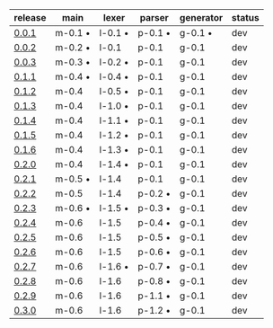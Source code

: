 |                          release                         |  main   |  lexer  | parser  |generator| status |
|----------------------------------------------------------|---------|---------|---------|---------|--------|
| [0.0.1](https://github.com/elydre/ks2cpp/commit/2915015) | m-0.1 • | l-0.1 • | p-0.1 • | g-0.1 • |  dev   |
| [0.0.2](https://github.com/elydre/ks2cpp/commit/6eb424d) | m-0.2 • | l-0.1   | p-0.1   | g-0.1   |  dev   |
| [0.0.3](https://github.com/elydre/ks2cpp/commit/88a7c41) | m-0.3 • | l-0.2 • | p-0.1   | g-0.1   |  dev   |
| [0.1.1](https://github.com/elydre/ks2cpp/commit/6c52c34) | m-0.4 • | l-0.4 • | p-0.1   | g-0.1   |  dev   |
| [0.1.2](https://github.com/elydre/ks2cpp/commit/391c536) | m-0.4   | l-0.5 • | p-0.1   | g-0.1   |  dev   |
| [0.1.3](https://github.com/elydre/ks2cpp/commit/98e257d) | m-0.4   | l-1.0 • | p-0.1   | g-0.1   |  dev   |
| [0.1.4](https://github.com/elydre/ks2cpp/commit/ad495d9) | m-0.4   | l-1.1 • | p-0.1   | g-0.1   |  dev   |
| [0.1.5](https://github.com/elydre/ks2cpp/commit/673be72) | m-0.4   | l-1.2 • | p-0.1   | g-0.1   |  dev   |
| [0.1.6](https://github.com/elydre/ks2cpp/commit/b212d51) | m-0.4   | l-1.3 • | p-0.1   | g-0.1   |  dev   |
| [0.2.0](https://github.com/elydre/ks2cpp/commit/259f186) | m-0.4   | l-1.4 • | p-0.1   | g-0.1   |  dev   |
| [0.2.1](https://github.com/elydre/ks2cpp/commit/6c51e37) | m-0.5 • | l-1.4   | p-0.1   | g-0.1   |  dev   |
| [0.2.2](https://github.com/elydre/ks2cpp/commit/0ad6e4f) | m-0.5   | l-1.4   | p-0.2 • | g-0.1   |  dev   |
| [0.2.3](https://github.com/elydre/ks2cpp/commit/4c8f975) | m-0.6 • | l-1.5 • | p-0.3 • | g-0.1   |  dev   |
| [0.2.4](https://github.com/elydre/ks2cpp/commit/af34281) | m-0.6   | l-1.5   | p-0.4 • | g-0.1   |  dev   |
| [0.2.5](https://github.com/elydre/ks2cpp/commit/4170e9f) | m-0.6   | l-1.5   | p-0.5 • | g-0.1   |  dev   |
| [0.2.6](https://github.com/elydre/ks2cpp/commit/a139d72) | m-0.6   | l-1.5   | p-0.6 • | g-0.1   |  dev   |
| [0.2.7](https://github.com/elydre/ks2cpp/commit/305df8a) | m-0.6   | l-1.6 • | p-0.7 • | g-0.1   |  dev   |
| [0.2.8](https://github.com/elydre/ks2cpp/commit/18032c3) | m-0.6   | l-1.6   | p-0.8 • | g-0.1   |  dev   |
| [0.2.9](https://github.com/elydre/ks2cpp/commit/2f8cd9b) | m-0.6   | l-1.6   | p-1.1 • | g-0.1   |  dev   |
| [0.3.0](https://github.com/elydre/ks2cpp/commit/54f1940) | m-0.6   | l-1.6   | p-1.2 • | g-0.1   |  dev   |

